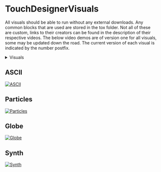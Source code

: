 # TouchDesignerVisuals

All visuals should be able to run without any external downloads. Any common blocks that are used are stored in the tox folder. Not all of these are custom, links to their creators can be found in the description of their respective videos. The below video demos are of version one for all visuals, some may be updated down the road. The current version of each visual is indicated by the number postfix. 

<details>
    <summary>Visuals</summary>
    <ol style="list-style-type: none;">
        <li><a href="#ascii">ASCII</a></li>
        <li><a href="#particles">Particles</a></li>
        <li><a href="#globe">Globe</a></li>
        <li><a href="#synth">Synth</a></li>
    </ol>
</details>

## ASCII
[![ASCII](https://imgur.com/2r5dNt8.png)](https://www.youtube.com/watch?v=e-rN297PobA)

## Particles
[![Particles](https://imgur.com/KUwLexq.png)](https://www.youtube.com/watch?v=FY09EkFInRU)

## Globe
[![Globe](https://imgur.com/DTBJuEe.png)](https://www.youtube.com/watch?v=xQeRu2hxfhY)

## Synth
[![Synth](https://imgur.com/vsw9pFi.png)](https://youtu.be/1V4GbiaW01g?si=v1S-6VQuMTzG_EV6)